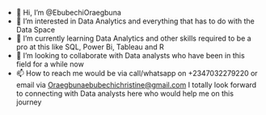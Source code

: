 - 👋 Hi, I’m @EbubechiOraegbuna
- 👀 I’m interested in Data Analytics and everything that has to do with the Data Space
- 🌱 I’m currently learning Data Analytics and other skills required to be a pro at this like SQL, Power Bi, Tableau and R
- 💞️ I’m looking to collaborate with Data analysts who have been in this field for a while now
- 📫 How to reach me would be via call/whatsapp on +2347032279220 or email via Oraegbunaebubechichristine@gmail.com
I totally look forward to connecting with Data analysts here who would help me on this journey
